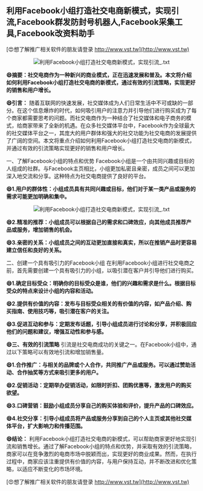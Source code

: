 ## **利用Facebook小组打造社交电商新模式，实现引流,Facebook群发防封号机器人,Facebook采集工具,Facebook改资料助手**

[😍想了解推广相关软件的朋友请登录 http://www.vst.tw](http://www.vst.tw)

 <center><img src="https://vst.tw/MP4/tuiguang/png/4.png" alt="利用Facebook小组打造社交电商新模式，实现引流_.txt"></center>

**😄摘要：社交电商作为一种新兴的商业模式，正在迅速发展和普及。本文将介绍如何利用Facebook小组打造社交电商的新模式，通过有效的引流策略，实现更好的销售和用户增长。**

**😄引言：**
随着互联网的快速发展，社交媒体成为人们日常生活中不可或缺的一部分。在这个信息爆炸的时代，如何吸引用户的注意力并引导他们进行购买成为了每个商家都需要思考的问题。而社交电商作为一种结合了社交媒体和电子商务的模式，给商家带来了全新的机遇。在众多社交媒体平台中，Facebook作为全球最大的社交媒体平台之一，其庞大的用户群体和强大的社交功能为社交电商的发展提供了广阔的空间。本文将重点介绍如何利用Facebook小组打造社交电商的新模式，并通过有效的引流策略实现更好的销售和用户增长。

一、了解Facebook小组的特点和优势
Facebook小组是一个由共同兴趣或目标的人组成的社群。与Facebook主页相比，小组更加私密且亲密，成员之间可以更加深入地交流和分享。这种特点为社交电商提供了良好的平台。

**😄1.用户的群体性：小组成员具有共同兴趣或目标，他们对于某一类产品或服务的需求可能更加明确和集中。**

 <center><img src="https://vst.tw/MP4/tuiguang/png/6.png" alt="利用Facebook小组打造社交电商新模式，实现引流_.txt"></center>

**😄2.精准的推荐：小组成员可以根据自己的需求和口碑效应，向其他成员推荐产品或服务，增加销售的机会。**

**😄3.亲密的关系：小组成员之间的互动更加直接和真实，所以在推销产品时更容易建立信任和良好的关系。**

二、创建一个具有吸引力的Facebook小组
在利用Facebook小组进行社交电商之前，首先需要创建一个具有吸引力的小组，以吸引潜在客户并引导他们进行购买。

**😄1.确定目标受众：明确你的目标受众是谁，他们的兴趣和需求是什么。根据目标受众的特点来设计小组的内容和活动。**

**😄2.提供有价值的内容：发布与目标受众相关的有价值的内容，如产品介绍、购买指南、使用技巧等，吸引潜在客户的关注。**

**😄3.促进互动和参与：定期发布话题，引导小组成员进行讨论和分享，并积极回应他们的问题和建议，增强互动性和参与感。**

**😄三、有效的引流策略**
引流是社交电商成功的关键之一。在Facebook小组中，通过以下策略可以有效地引流和增加销售量。

**😄1.合作推广：与相关的品牌或个人合作，共同推广产品或服务。可以通过赞助活动、合作抽奖等方式来吸引更多的用户。**

**😄2.促销活动：定期举办促销活动，如限时折扣、团购优惠等，激发用户的购买欲望。**

**😄3.口碑营销：鼓励小组成员分享自己的购买体验和评价，提升产品的口碑效应。**

**😄4.社交分享：引导小组成员将产品或服务分享到自己的个人主页或其他社交媒体平台，扩大影响力和传播范围。**

**😄结论：**
利用Facebook小组打造社交电商的新模式，可以帮助商家更好地实现引流和销售增长。通过了解Facebook小组的特点和优势，并采取有效的引流策略，商家可以在竞争激烈的电商市场中脱颖而出，实现更好的商业成果。然而，在执行过程中，商家应该注重提供有价值的内容，与用户保持互动，并不断改进和优化策略，以适应不断变化的市场环境。

[😍想了解推广相关软件的朋友请登录 http://www.vst.tw](http://www.vst.tw)



